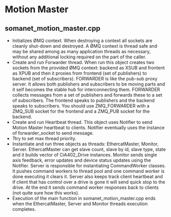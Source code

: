 # Motion Master

## somanet_motion_master.cpp

* Initializes ØMQ context. When destroying a context all sockets are cleanly shut-down and destroyed. A ØMQ context is thread safe and may be shared among as many application threads as necessary, without any additional locking required on the part of the caller.
* Create and run Forwarder thread. When run this object creates two sockets from the provided ØMQ context: backend as XSUB and frontent as XPUB and then it proxies from frontend (set of publishers) to backend (set of subscribers). FORWARDER is like the pub-sub proxy server. It allows both publishers and subscribers to be moving parts and it self becomes the stable hub for interconnecting them. FORWARDER collects messages from a set of publishers and forwards these to a set of subscribers. The frontend speaks to publishers and the backend speaks to subscribers. You should use ZMQ_FORWARDER with a ZMQ_SUB socket for the frontend and a ZMQ_PUB socket for the backend.
* Create and run Heartbeat thread. This object uses Notifier to send Motion Master heartbeat to clients. Notifier eventually uses the instance of forwarder_socket to send message.
* Ttry to set max thread priority.
* Instantiate and run three objects as threads: EthercatMaster, Monitor, Server. EthercatMaster can get slave count, slave by id, slave type, state and it builds vector of CiA402_Drive instances. Monitor sends single axis feedback, error updates and device status updates using the Notifier. Server is responsible for instantiating CommandWorker classes. It pushes command workers to thread pool and one command worker is done executing it clears it. Server also keeps track client heartbeat and if client that has control over a drive is gone it will send quick stop to the drive. At the end it sends command worker responses back to clients (not quite sure how this works).
* Execution of the main function in somanet_motion_master.cpp ends when the EthercatMaster, Server and Monitor threads execution completes.
